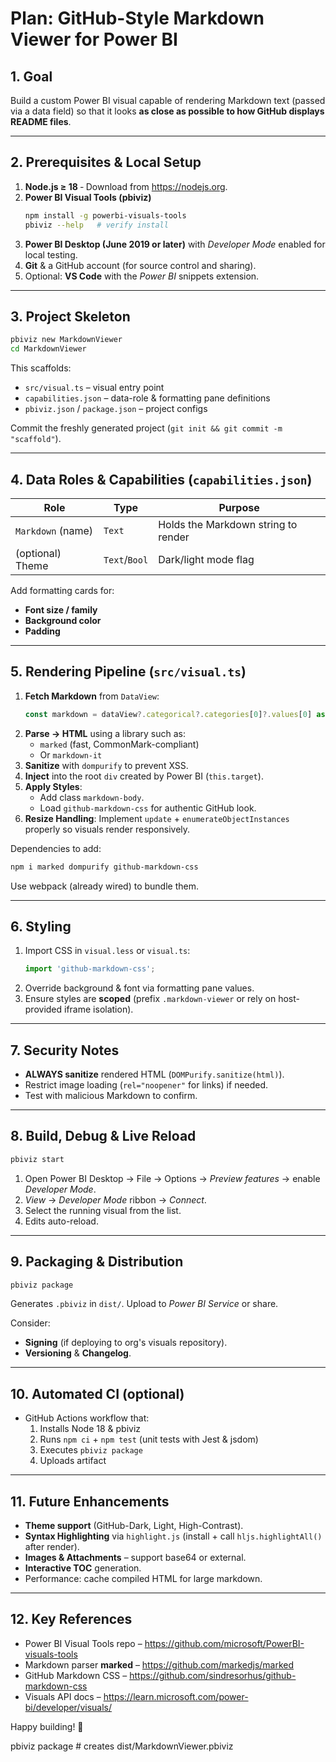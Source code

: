 # Plan: GitHub-Style Markdown Viewer for Power BI

## 1. Goal
Build a custom Power BI visual capable of rendering Markdown text (passed via a data field) so that it looks **as close as possible to how GitHub displays README files**.

---

## 2. Prerequisites & Local Setup
1. **Node.js ≥ 18** ‑ Download from <https://nodejs.org>.
2. **Power BI Visual Tools (pbiviz)**
   ```bash
   npm install -g powerbi-visuals-tools
   pbiviz --help   # verify install
   ```
3. **Power BI Desktop (June 2019 or later)** with *Developer Mode* enabled for local testing.
4. **Git** & a GitHub account (for source control and sharing).
5. Optional: **VS Code** with the *Power BI* snippets extension.

---

## 3. Project Skeleton
```bash
pbiviz new MarkdownViewer
cd MarkdownViewer
```
This scaffolds:
* `src/visual.ts` – visual entry point
* `capabilities.json` – data-role & formatting pane definitions
* `pbiviz.json` / `package.json` – project configs

Commit the freshly generated project (`git init && git commit -m "scaffold"`).

---

## 4. Data Roles & Capabilities (`capabilities.json`)
| Role              | Type        | Purpose                           |
|-------------------|------------|-----------------------------------|
| `Markdown` (name) | `Text`     | Holds the Markdown string to render |
| (optional) Theme  | `Text`/`Bool` | Dark/light mode flag              |

Add formatting cards for:
* **Font size / family**
* **Background color**
* **Padding**

---

## 5. Rendering Pipeline (`src/visual.ts`)
1. **Fetch Markdown** from `DataView`:
   ```ts
   const markdown = dataView?.categorical?.categories[0]?.values[0] as string;
   ```
2. **Parse → HTML** using a library such as:
   * `marked` (fast, CommonMark-compliant)
   * Or `markdown-it`
3. **Sanitize** with `dompurify` to prevent XSS.
4. **Inject** into the root `div` created by Power BI (`this.target`).
5. **Apply Styles**:
   * Add class `markdown-body`.
   * Load `github-markdown-css` for authentic GitHub look.
6. **Resize Handling**: Implement `update` + `enumerateObjectInstances` properly so visuals render responsively.

Dependencies to add:
```bash
npm i marked dompurify github-markdown-css
```
Use webpack (already wired) to bundle them.

---

## 6. Styling
1. Import CSS in `visual.less` or `visual.ts`:
   ```ts
   import 'github-markdown-css';
   ```
2. Override background & font via formatting pane values.
3. Ensure styles are **scoped** (prefix `.markdown-viewer` or rely on host-provided iframe isolation).

---

## 7. Security Notes
* **ALWAYS sanitize** rendered HTML (`DOMPurify.sanitize(html)`).
* Restrict image loading (`rel="noopener"` for links) if needed.
* Test with malicious Markdown to confirm.

---

## 8. Build, Debug & Live Reload
```bash
pbiviz start
```
1. Open Power BI Desktop → File → Options → *Preview features* → enable *Developer Mode*.
2. *View* → *Developer Mode* ribbon → *Connect*.
3. Select the running visual from the list.
4. Edits auto-reload.

---

## 9. Packaging & Distribution
```bash
pbiviz package
```
Generates `.pbiviz` in `dist/`. Upload to *Power BI Service* or share.

Consider:
* **Signing** (if deploying to org's visuals repository).
* **Versioning** & **Changelog**.

---

## 10. Automated CI (optional)
* GitHub Actions workflow that:
  1. Installs Node 18 & pbiviz
  2. Runs `npm ci` + `npm test` (unit tests with Jest & jsdom)
  3. Executes `pbiviz package`
  4. Uploads artifact

---

## 11. Future Enhancements
* **Theme support** (GitHub-Dark, Light, High-Contrast).
* **Syntax Highlighting** via `highlight.js` (install + call `hljs.highlightAll()` after render).
* **Images & Attachments** – support base64 or external.
* **Interactive TOC** generation.
* Performance: cache compiled HTML for large markdown.

---

## 12. Key References
* Power BI Visual Tools repo – <https://github.com/microsoft/PowerBI-visuals-tools>
* Markdown parser **marked** – <https://github.com/markedjs/marked>
* GitHub Markdown CSS – <https://github.com/sindresorhus/github-markdown-css>
* Visuals API docs – <https://learn.microsoft.com/power-bi/developer/visuals/>

Happy building! 🎉 


pbiviz package   # creates dist/MarkdownViewer.pbiviz